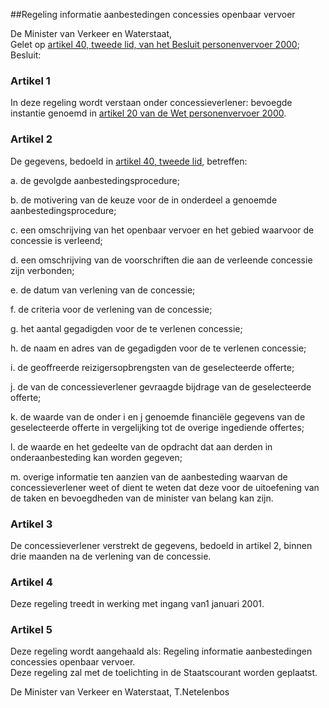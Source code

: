 <meta http-equiv='Content-Type' content='text/html; charset=utf-8' />

##Regeling informatie aanbestedingen concessies openbaar vervoer

De Minister van Verkeer en Waterstaat,  
Gelet op [artikel 40, tweede lid, van het Besluit personenvervoer 2000](../../../../../../../../AMvB/besluit/personenvervoer/2000/BWBR0011982/README.md);
Besluit:    

### Artikel  1  

In deze regeling wordt verstaan onder concessieverlener: bevoegde instantie genoemd in [artikel 20 van de Wet personenvervoer 2000](../../../../../../../../wet/wet/personenvervoer/2000/BWBR0011470/README.md).  

### Artikel  2  

De gegevens, bedoeld in [artikel 40, tweede lid](../../../../../../../../AMvB/besluit/personenvervoer/2000/BWBR0011982/README.md), betreffen: 

a. de gevolgde aanbestedingsprocedure;  

b. de motivering van de keuze voor de in onderdeel a genoemde aanbestedingsprocedure;  

c. een omschrijving van het openbaar vervoer en het gebied waarvoor de concessie is verleend;  

d. een omschrijving van de voorschriften die aan de verleende concessie zijn verbonden;  

e. de datum van verlening van de concessie;  

f. de criteria voor de verlening van de concessie;  

g. het aantal gegadigden voor de te verlenen concessie;  

h. de naam en adres van de gegadigden voor de te verlenen concessie;  

i. de geoffreerde reizigersopbrengsten van de geselecteerde offerte;  

j. de van de concessieverlener gevraagde bijdrage van de geselecteerde offerte;  

k. de waarde van de onder i en j genoemde financiële gegevens van de geselecteerde offerte in vergelijking tot de overige ingediende offertes;  

l. de waarde en het gedeelte van de opdracht dat aan derden in onderaanbesteding kan worden gegeven;  

m. overige informatie ten aanzien van de aanbesteding waarvan de concessieverlener weet of dient te weten dat deze voor de uitoefening van de taken en bevoegdheden van de minister van belang kan zijn.    

### Artikel  3  

De concessieverlener verstrekt de gegevens, bedoeld in artikel 2, binnen drie maanden na de verlening van de concessie.  

### Artikel  4  

Deze regeling treedt in werking met ingang van1 januari 2001.  

### Artikel  5  

Deze regeling wordt aangehaald als: Regeling informatie aanbestedingen concessies openbaar vervoer.  
Deze regeling zal met de toelichting in de Staatscourant worden geplaatst.   

De 
Minister van Verkeer en Waterstaat,
T.Netelenbos    

